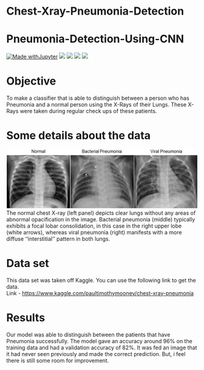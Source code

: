 # Chest-Xray-Pneumonia-Detection

# Pneumonia-Detection-Using-CNN
[![Made withJupyter](https://img.shields.io/badge/Made%20with-Jupyter-orange?style=for-the-badge&logo=Jupyter)](https://jupyter.org/try)
<a><img src="https://img.shields.io/badge/numpy%20-%23013243.svg?&style=for-the-badge&logo=numpy&logoColor=white" /></a>
<a><img src="https://img.shields.io/badge/PyTorch%20-%23FF6F00.svg?&style=for-the-badge&logo=PyTorch&logoColor=white" /></a>
<a><img src="https://img.shields.io/badge/CNN%20-%23D00000.svg?&style=for-the-badge&logo=CNN&logoColor=white"/></a>
<a><img src="https://img.shields.io/badge/python%20-%2314354C.svg?&style=for-the-badge&logo=python&logoColor=white"/></a></br>
# Objective
To make a classifier that is able to distinguish between a person who has Pneumonia and a normal person using the X-Rays of their Lungs. These X-Rays were taken during regular check ups of these patients.

# Some details about the data
![alt text](https://github.com/SakshiiAgrawal/Chest-X-ray-Pneumonia-Detection/blob/main/chest_xray_images.jpeg) <br>
The normal chest X-ray (left panel) depicts clear lungs without any areas of abnormal opacification in the image. Bacterial pneumonia (middle) typically exhibits a focal lobar consolidation, in this case in the right upper lobe (white arrows), whereas viral pneumonia (right) manifests with a more diffuse ‘‘interstitial’’ pattern in both lungs.

# Data set

This data set was taken off Kaggle. You can use the following link to get the data. <br>
Link - https://www.kaggle.com/paultimothymooney/chest-xray-pneumonia

# Results
Our model was able to distinguish between the patients that have Pneumonia successfully. The model gave an accuracy around 96% on the training data and had a validation accuracy of 82%. It was fed an image that it had never seen previously and made the correct prediction. But, i feel there is still some room for improvement.
